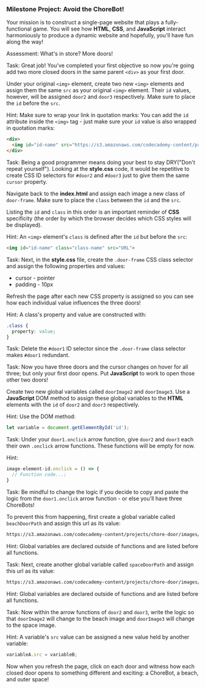 ### Milestone Project: Avoid the ChoreBot!

Your mission is to construct a single-page website that plays a fully-functional game. You will see how __HTML__, __CSS__, and __JavaScript__ interact harmoniously to produce a dynamic website and hopefully, you'll have fun along the way!

Assessment: What's in store? More doors!

Task: Great job! You've completed your first objective so now you're going add two more closed doors in the same parent `<div>` as your first door.

Under your original `<img>` element, create two new `<img>` elements and assign them the same `src` as your original `<img>` element. Their `id` values, however, will be assigned `door2` and `door3` respectively. Make sure to place the `id` before the `src`.

Hint: Make sure to wrap your link in quotation marks: You can add the `id` attribute inside the `<img>` tag - just make sure your `id` value is also wrapped in quotation marks:
```html
<div>
  <img id="id-name" src="https://s3.amazonaws.com/codecademy-content/projects/chore-door/images/closed_door.svg"> 
</div>
```

Task: Being a good programmer means doing your best to stay DRY("Don't repeat yourself"). Looking at the __style.css__ code, it would be repetitive to create CSS ID selectors for `#door2` and `#door3` just to give them the same `cursor` property. 

Navigate back to the __index.html__ and assign each image a new class of `door-frame`. Make sure to place the `class` between the `id` and the `src`. 

Listing the `id` and `class` in this order is an important reminder of __CSS__ specificity (the order by which the browser decides which CSS styles will be displayed).

Hint: An `<img>` element's `class` is defined after the `id` but before the `src`:
```html
<img id="id-name" class="class-name" src="URL">
```

Task: Next, in the __style.css__ file, create the `.door-frame` CSS class selector and assign the following properties and values:

* cursor - pointer 
* padding - 10px

Refresh the page after each new CSS property is assigned so you can see how each individual value influences the three doors!

Hint: A class's property and value are constructed with:
```css
.class { 
  property: value;
}
```

Task: Delete the `#door1` ID selector since the `.door-frame` class selector makes `#door1` redundant.

Task: Now you have three doors and the cursor changes on hover for all three; but only your first door opens. Put __JavaScript__ to work to open those other two doors!

Create two new global variables called `doorImage2` and `doorImage3`. Use a __JavaScript__ DOM method to assign these global variables to the __HTML__ elements with the `id` of `door2` and `door3` respectively.

Hint: Use the DOM method: 
```js
let variable = document.getElementById('id');
```

Task: Under your `door1.onclick` arrow function, give `door2` and `door3` each their own `.onclick` arrow functions. These functions will be empty for now.

Hint: 
```js
image-element-id.onclick = () => {
  // Function code...;
}
```

Task: Be mindful to change the logic if you decide to copy and paste the logic from the `door1.onclick` arrow function - or else you'll have three ChoreBots! 

To prevent this from happening, first create a global variable called `beachDoorPath` and assign this url as its value:
```html
https://s3.amazonaws.com/codecademy-content/projects/chore-door/images/beach.svg
```

Hint: Global variables are declared outside of     	functions and are listed before all functions.

Task: Next, create another global variable called `spaceDoorPath` and assign this url as its value:
```html
https://s3.amazonaws.com/codecademy-content/projects/chore-door/images/space.svg
```

Hint: Global variables are declared outside of     	functions and are listed before all functions.

Task: Now within the arrow functions of `door2` and `door3`, write the logic so that `doorImage2` will change to the beach image and `doorImage3` will change to the space image.

Hint: A variable's `src` value can be assigned a new 	value held by another variable:
```js
variableA.src = variableB;
```

Now when you refresh the page, click on each door and witness how each closed door opens to something different and exciting: a ChoreBot, a beach, and outer space!
